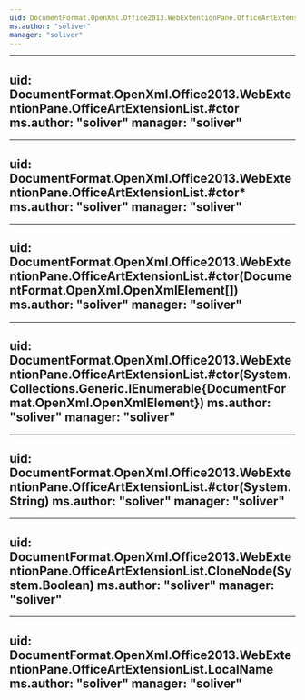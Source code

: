 ```yaml
---
uid: DocumentFormat.OpenXml.Office2013.WebExtentionPane.OfficeArtExtensionList
ms.author: "soliver"
manager: "soliver"
---
```


---
uid: DocumentFormat.OpenXml.Office2013.WebExtentionPane.OfficeArtExtensionList.#ctor
ms.author: "soliver"
manager: "soliver"
---

---
uid: DocumentFormat.OpenXml.Office2013.WebExtentionPane.OfficeArtExtensionList.#ctor*
ms.author: "soliver"
manager: "soliver"
---

---
uid: DocumentFormat.OpenXml.Office2013.WebExtentionPane.OfficeArtExtensionList.#ctor(DocumentFormat.OpenXml.OpenXmlElement[])
ms.author: "soliver"
manager: "soliver"
---

---
uid: DocumentFormat.OpenXml.Office2013.WebExtentionPane.OfficeArtExtensionList.#ctor(System.Collections.Generic.IEnumerable{DocumentFormat.OpenXml.OpenXmlElement})
ms.author: "soliver"
manager: "soliver"
---

---
uid: DocumentFormat.OpenXml.Office2013.WebExtentionPane.OfficeArtExtensionList.#ctor(System.String)
ms.author: "soliver"
manager: "soliver"
---

---
uid: DocumentFormat.OpenXml.Office2013.WebExtentionPane.OfficeArtExtensionList.CloneNode(System.Boolean)
ms.author: "soliver"
manager: "soliver"
---

---
uid: DocumentFormat.OpenXml.Office2013.WebExtentionPane.OfficeArtExtensionList.LocalName
ms.author: "soliver"
manager: "soliver"
---
